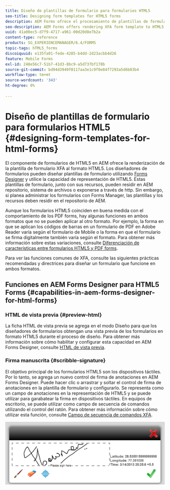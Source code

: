 ```yaml
---
title: Diseño de plantillas de formulario para formularios HTML5
seo-title: Designing form templates for HTML5 forms
description: AEM Forms ofrece el procesamiento de plantillas de formulario XFA en formato HTML5. Los diseñadores de formularios pueden diseñar plantillas de formulario con Designer y utilizar la capacidad de representación de HTML5.
seo-description: AEM Forms offers rendering XFA form template to HTML5 format. Form designers can design form templates using Designer and use the HTML5 rendition capability.
uuid: 41a00ec5-d7f9-4717-a961-00d20d8e7b2a
content-type: reference
products: SG_EXPERIENCEMANAGER/6.4/FORMS
topic-tags: hTML5_forms
discoiquuid: e135fa01-fede-4285-b4dd-2d23acbb4d26
feature: Mobile Forms
exl-id: 248e56c7-51b7-41d3-8bc9-a5d737bf178b
source-git-commit: bd94d3949f0117aa3e1c9f0e84f7293a5d6b03b4
workflow-type: tm+mt
source-wordcount: '343'
ht-degree: 0%

---
```


# Diseño de plantillas de formulario para formularios HTML5 {#designing-form-templates-for-html-forms}

El componente de formularios de HTML5 en AEM ofrece la renderización de la plantilla de formulario XFA al formato HTML5. Los diseñadores de formularios pueden diseñar plantillas de formulario utilizando [Forms Designer](https://www.adobe.com/go/learn_aemforms_designer_63) y utilice la capacidad de representación de HTML5. Estas plantillas de formulario, junto con sus recursos, pueden residir en AEM repositorio, sistema de archivos o exponerse a través de http. Sin embargo, si planea administrar los formularios con Forms Manager, las plantillas y los recursos deben residir en el repositorio de AEM.

Aunque los formularios HTML5 coinciden en buena medida con el comportamiento de los PDF forms, hay algunas funciones en ambos formatos que no se pueden aplicar al otro formato. Por ejemplo, la forma en que se aplican los códigos de barras en un formulario de PDF en Adobe Reader varía según el formulario de Mobile o la forma en que el formulario se firma digitalmente también varía según el formato. Para obtener más información sobre estas variaciones, consulte [Diferenciación de características entre formularios HTML5 y PDF forms](/help/forms/using/feature-differentiation-html5-forms-pdf-forms.md).

Para ver las funciones comunes de XFA, consulte las siguientes prácticas recomendadas y directrices para diseñar un formulario que funcione en ambos formatos.

## Funciones en AEM Forms Designer para HTML5 Forms {#capabilities-in-aem-forms-designer-for-html-forms}

### HTML de vista previa {#preview-html}

La ficha HTML de vista previa se agrega en el modo Diseño para que los diseñadores de formularios obtengan una vista previa de los formularios en formato HTML5 durante el proceso de diseño. Para obtener más información sobre cómo habilitar y configurar esta capacidad en AEM Forms Designer, consulte [HTML de vista previa](/help/forms/using/preview-xdp-forms-html.md).

### Firma manuscrita {#scribble-signature}

El objetivo principal de los formularios HTML5 son los dispositivos táctiles. Por lo tanto, se agrega un nuevo control de firma de anotaciones en AEM Forms Designer. Puede hacer clic o arrastrar y soltar el control de firma de anotaciones en la plantilla de formulario y configurarlo. Se representa como un campo de anotaciones en la representación de HTML5 y se puede utilizar para garabatear la firma en dispositivos táctiles. En equipos de escritorio, se puede utilizar como campo de secuencia de comandos utilizando el control del ratón. Para obtener más información sobre cómo utilizar esta función, consulte [Campo de secuencia de comandos XFA](/help/forms/using/scribble-signature.md).

![4](assets/4.png)
